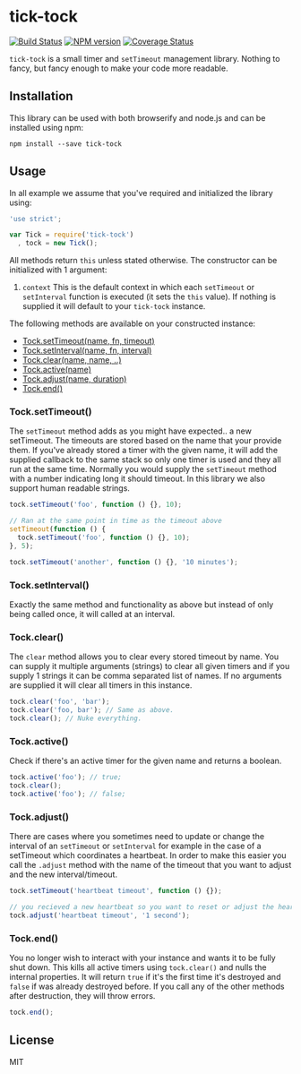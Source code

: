# tick-tock

[![Build Status](https://travis-ci.org/unshiftio/tick-tock.svg?branch=master)](https://travis-ci.org/unshiftio/tick-tock)
[![NPM version](https://badge.fury.io/js/tick-tock.svg)](http://badge.fury.io/js/tick-tock)
[![Coverage Status](https://img.shields.io/coveralls/unshiftio/tick-tock.svg)](https://coveralls.io/r/unshiftio/tick-tock?branch=master)

`tick-tock` is a small timer and `setTimeout` management library. Nothing to
fancy, but fancy enough to make your code more readable.

## Installation

This library can be used with both browserify and node.js and can be installed
using npm:

```
npm install --save tick-tock
```

## Usage

In all example we assume that you've required and initialized the library using:

```js
'use strict';

var Tick = require('tick-tock')
  , tock = new Tick();
```

All methods return `this` unless stated otherwise. The constructor can be
initialized with 1 argument:

1. `context` This is the default context in which each `setTimeout` or
   `setInterval` function is executed (it sets the `this` value). If nothing is
   supplied it will default to your `tick-tock` instance.

The following methods are available on your constructed instance:

- [Tock.setTimeout(name, fn, timeout)](#tocksettimeout)
- [Tock.setInterval(name, fn, interval)](#tocksetinterval)
- [Tock.clear(name, name, ..)](#tockclear)
- [Tock.active(name)](#tockactive)
- [Tock.adjust(name, duration)](#tockadjust)
- [Tock.end()](#tockend)

### Tock.setTimeout()

The `setTimeout` method adds as you might have expected.. a new setTimeout. The
timeouts are stored based on the name that your provide them. If you've already
stored a timer with the given name, it will add the supplied callback to the
same stack so only one timer is used and they all run at the same time. Normally
you would supply the `setTimeout` method with a number indicating long it should
timeout. In this library we also support human readable strings.

```js
tock.setTimeout('foo', function () {}, 10);

// Ran at the same point in time as the timeout above
setTimeout(function () {
  tock.setTimeout('foo', function () {}, 10); 
}, 5);

tock.setTimeout('another', function () {}, '10 minutes');
```

### Tock.setInterval()

Exactly the same method and functionality as above but instead of only being
called once, it will called at an interval.

### Tock.clear()

The `clear` method allows you to clear every stored timeout by name. You can
supply it multiple arguments (strings) to clear all given timers and if you
supply 1 strings it can be comma separated list of names. If no arguments are
supplied it will clear all timers in this instance.

```js
tock.clear('foo', 'bar');
tock.clear('foo, bar'); // Same as above.
tock.clear(); // Nuke everything.
```

### Tock.active()

Check if there's an active timer for the given name and returns a boolean.

```js
tock.active('foo'); // true;
tock.clear();
tock.active('foo'); // false;
```

### Tock.adjust()

There are cases where you sometimes need to update or change the interval of an
`setTimeout` or `setInterval` for example in the case of a setTimeout which
coordinates a heartbeat. In order to make this easier you call the `.adjust`
method with the name of the timeout that you want to adjust and the new
interval/timeout.

```js
tock.setTimeout('heartbeat timeout', function () {});

// you recieved a new heartbeat so you want to reset or adjust the heartbeat;
tock.adjust('heartbeat timeout', '1 second');
```

### Tock.end()

You no longer wish to interact with your instance and wants it to be fully shut
down. This kills all active timers using `tock.clear()` and nulls the internal
properties. It will return `true` if it's the first time it's destroyed and
`false` if was already destroyed before. If you call any of the other methods
after destruction, they will throw errors.

```js
tock.end();
```

## License

MIT
